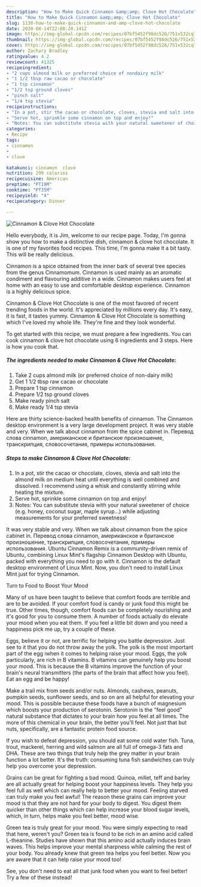 ```yaml
---
description: "How to Make Quick Cinnamon &amp;amp; Clove Hot Chocolate"
title: "How to Make Quick Cinnamon &amp;amp; Clove Hot Chocolate"
slug: 1130-how-to-make-quick-cinnamon-and-amp-clove-hot-chocolate
date: 2020-08-14T22:08:20.141Z
image: https://img-global.cpcdn.com/recipes/07bf5452f98dc526/751x532cq70/cinnamon-clove-hot-chocolate-recipe-main-photo.jpg
thumbnail: https://img-global.cpcdn.com/recipes/07bf5452f98dc526/751x532cq70/cinnamon-clove-hot-chocolate-recipe-main-photo.jpg
cover: https://img-global.cpcdn.com/recipes/07bf5452f98dc526/751x532cq70/cinnamon-clove-hot-chocolate-recipe-main-photo.jpg
author: Zachary Bradley
ratingvalue: 4.2
reviewcount: 41325
recipeingredient:
- "2 cups almond milk or preferred choice of nondairy milk"
- "1 1/2 tbsp raw cacao or chocolate"
- "1 tsp cinnamon"
- "1/2 tsp ground cloves"
- "pinch salt"
- "1/4 tsp stevia"
recipeinstructions:
- "In a pot, stir the cacao or chocolate, cloves, stevia and salt into the almond milk on medium heat until everything is well combined and dissolved. I recommend using a whisk and constantly stirring while heating the mixture."
- "Serve hot, sprinkle some cinnamon on top and enjoy!"
- "Notes: You can substitute stevia with your natural sweetener of choice (e.g. honey, coconut sugar, maple syrup…) while adjusting measurements for your preferred sweetness!"
categories:
- Recipe
tags:
- cinnamon
- 
- clove

katakunci: cinnamon  clove 
nutrition: 299 calories
recipecuisine: American
preptime: "PT19M"
cooktime: "PT35M"
recipeyield: "4"
recipecategory: Dinner

---
```



![Cinnamon &amp; Clove Hot Chocolate](https://img-global.cpcdn.com/recipes/07bf5452f98dc526/751x532cq70/cinnamon-clove-hot-chocolate-recipe-main-photo.jpg)

Hello everybody, it is Jim, welcome to our recipe page. Today, I'm gonna show you how to make a distinctive dish, cinnamon &amp; clove hot chocolate. It is one of my favorites food recipes. This time, I'm gonna make it a bit tasty. This will be really delicious.

Cinnamon is a spice obtained from the inner bark of several tree species from the genus Cinnamomum. Cinnamon is used mainly as an aromatic condiment and flavouring additive in a wide. Cinnamon makes users feel at home with an easy to use and comfortable desktop experience. Cinnamon is a highly delicious spice.

Cinnamon &amp; Clove Hot Chocolate is one of the most favored of recent trending foods in the world. It's appreciated by millions every day. It's easy, it is fast, it tastes yummy. Cinnamon &amp; Clove Hot Chocolate is something which I've loved my whole life. They're fine and they look wonderful.


To get started with this recipe, we must prepare a few ingredients. You can cook cinnamon &amp; clove hot chocolate using 6 ingredients and 3 steps. Here is how you cook that.

<!--inarticleads1-->

##### The ingredients needed to make Cinnamon &amp; Clove Hot Chocolate:

1. Take 2 cups almond milk (or preferred choice of non-dairy milk)
1. Get 1 1/2 tbsp raw cacao or chocolate
1. Prepare 1 tsp cinnamon
1. Prepare 1/2 tsp ground cloves
1. Make ready pinch salt
1. Make ready 1/4 tsp stevia


Here are thirty science-backed health benefits of cinnamon. The Cinnamon desktop environment is a very large development project. It was very stable and very. When we talk about cinnamon from the spice cabinet in. Перевод слова cinnamon, американское и британское произношение, транскрипция, словосочетания, примеры использования. 

<!--inarticleads2-->

##### Steps to make Cinnamon &amp; Clove Hot Chocolate:

1. In a pot, stir the cacao or chocolate, cloves, stevia and salt into the almond milk on medium heat until everything is well combined and dissolved. I recommend using a whisk and constantly stirring while heating the mixture.
1. Serve hot, sprinkle some cinnamon on top and enjoy!
1. Notes: You can substitute stevia with your natural sweetener of choice (e.g. honey, coconut sugar, maple syrup…) while adjusting measurements for your preferred sweetness!


It was very stable and very. When we talk about cinnamon from the spice cabinet in. Перевод слова cinnamon, американское и британское произношение, транскрипция, словосочетания, примеры использования. Ubuntu Cinnamon Remix is a community-driven remix of Ubuntu, combining Linux Mint&#39;s flagship Cinnamon Desktop with Ubuntu, packed with everything you need to go with it. Cinnamon is the default desktop environment of Linux Mint. Now, you don&#39;t need to install Linux Mint just for trying Cinnamon. 

Turn to Food to Boost Your Mood


Many of us have been taught to believe that comfort foods are terrible and are to be avoided. If your comfort food is candy or junk food this might be true. Other times, though, comfort foods can be completely nourishing and it's good for you to consume them. A number of foods actually do elevate your mood when you eat them. If you feel a little bit down and you need a happiness pick me up, try a couple of these.

Eggs, believe it or not, are terrific for helping you battle depression. Just see to it that you do not throw away the yolk. The yolk is the most important part of the egg iwhen it comes to helping raise your mood. Eggs, the yolk particularly, are rich in B vitamins. B vitamins can genuinely help you boost your mood. This is because the B vitamins improve the function of your brain's neural transmitters (the parts of the brain that affect how you feel). Eat an egg and be happy!

Make a trail mix from seeds and/or nuts. Almonds, cashews, peanuts, pumpkin seeds, sunflower seeds, and so on are all helpful for elevating your mood. This is possible because these foods have a bunch of magnesium which boosts your production of serotonin. Serotonin is the "feel good" natural substance that dictates to your brain how you feel at all times. The more of this chemical in your brain, the better you'll feel. Not just that but nuts, specifically, are a fantastic protein food source.

If you wish to defeat depression, you should eat some cold water fish. Tuna, trout, mackerel, herring and wild salmon are all full of omega-3 fats and DHA. These are two things that truly help the grey matter in your brain function a lot better. It's the truth: consuming tuna fish sandwiches can truly help you overcome your depression. 

Grains can be great for fighting a bad mood. Quinoa, millet, teff and barley are all actually great for helping boost your happiness levels. They help you feel full as well which can really help to better your mood. Feeling starved can truly make you feel awful! The reason these grains can improve your mood is that they are not hard for your body to digest. You digest them quicker than other things which can help increase your blood sugar levels, which, in turn, helps make you feel better, mood wise.

Green tea is truly great for your mood. You were simply expecting to read that here, weren't you? Green tea is found to be rich in an amino acid called L-theanine. Studies have shown that this amino acid actually induces brain waves. This helps improve your mental sharpness while calming the rest of your body. You already knew that green tea helps you feel better. Now you are aware that it can help raise your mood too!

See, you don't need to eat all that junk food when you want to feel better! Try a few of these instead!

